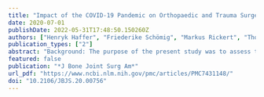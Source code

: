 ```yaml
---
title: "Impact of the COVID-19 Pandemic on Orthopaedic and Trauma Surgery in University Hospitals in Germany"
date: 2020-07-01
publishDate: 2022-05-31T17:48:50.150260Z
authors: ["Henryk Haffer", "Friederike Schömig", "Markus Rickert", "Thomas Randau", "Michael Raschke", "Dieter Wirtz", "Matthias Pumberger", "Carsten Perka"]
publication_types: ["2"]
abstract: "Background: The purpose of the present study was to assess the impact of the coronavirus disease 2019 (COVID-19) pandemic on orthopaedic and trauma surgery departments in university hospitals in Germany in order to clarify current challenges.  Methods: In this cross-sectional study, an online-based anonymous survey was conducted within the Convention of University Professors of Orthopaedic and Trauma Surgery in Germany from April 3 to April 11, 2020. A bipolar 5-point Likert scale (with possible responses of “totally disagree,” “rather disagree,” “neutral,” “rather agree,” and “totally agree”) was applied. Fifty-two (69.3%) of 75 clinic directors participated.  Results: Communication and cooperation with the government, hospital administration, and other departments during the COVID-19 pandemic were mainly perceived as appropriate. However, only 7 respondents (13.7%) totally agreed or rather agreed with the statement that the authorities are supporters of orthopaedic and trauma surgery departments. Substantial financial and personnel changes in orthopaedic and trauma surgery departments of university hospitals were reported, resulting in an average reduction of 49.4% in operating room capacity and an expected 29.3% loss of revenue. In addition, 14.7% of physicians were reallocated from orthopaedic and trauma surgery to other care-delivery environments.  Conclusions: Our study demonstrated that the COVID-19 pandemic has had a substantial impact on orthopaedic and trauma surgery departments in German university hospitals. Distinct structural and financial effects were noted. Nevertheless, the present study demonstrates the commitment of our specialty to overcome the pandemic by providing competent personnel as well as close cooperation with the hospital administration and other departments.  Clinical Relevance: To our knowledge, this is the first Germany-wide survey among the heads of orthopaedic and trauma surgery departments in university hospitals on the impact of the COVID-19 pandemic. The survey results may help to inform system-wide decision-making in Germany, in Europe, and beyond."
featured: false
publication: "*J Bone Joint Surg Am*"
url_pdf: "https://www.ncbi.nlm.nih.gov/pmc/articles/PMC7431148/"
doi: "10.2106/JBJS.20.00756"
---
```


